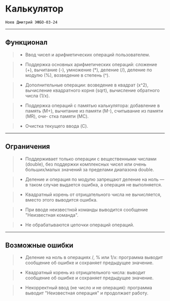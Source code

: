 # Калькулятор
	Ноев Дмитрий ЭФБО-03-24
___
## Функционал

> - Ввод чисел и арифметических операций пользователем.

> - Поддержка основных арифметических операций: сложение (+), вычитание (-), умножение (*), деление (/), деление по модулю (%), возведение в степень (^).

> - Дополнительные операции: возведение в квадрат (x^2), вычисление квадратного корня (sqrt), вычисление обратного числа (1/x).

> - Поддержка операций с памятью калькулятора: добавление в память (M+), вычитание из памяти (M-), считывание из памяти (MR), очи- стка памяти (MC).

> - Очистка текущего ввода (C).

---

## Ограничения

> - Поддерживает только операции с вещественными числами (double), без поддержки комплексных чисел или очень больших/малых значений за пределами диапазона double.
	
> - Деление и операция по модулю запрещают деление на ноль — в таком случае выдается ошибка, а операция не выполняется.

> - Квадратный корень от отрицательного числа не вычисляется, вместо этого выводится ошибка.

> - При вводе неизвестной команды выводится сообщение "Неизвестная команда".

> - Не обрабатываются цепочки операций операций. 
	
---

## Возможные ошибки

> - Деление на ноль в операциях /, % или 1/x: программа выводит сообщение об ошибке и сохраняет предыдущее значение.

> - Квадратный корень из отрицательного числа: выводит сообщение об ошибке и сохраняет предыдущее значение.

> - Некорректный ввод (не число и не операция): программа выводит "Неизвестная операция" и продолжает работу.

